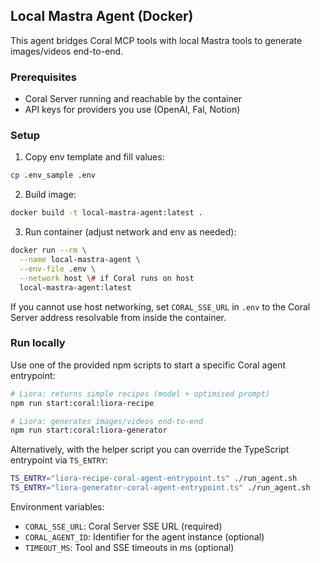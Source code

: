 ## Local Mastra Agent (Docker)

This agent bridges Coral MCP tools with local Mastra tools to generate images/videos end-to-end.

### Prerequisites

- Coral Server running and reachable by the container
- API keys for providers you use (OpenAI, Fal, Notion)

### Setup

1. Copy env template and fill values:

```bash
cp .env_sample .env
```

2. Build image:

```bash
docker build -t local-mastra-agent:latest .
```

3. Run container (adjust network and env as needed):

```bash
docker run --rm \
  --name local-mastra-agent \
  --env-file .env \
  --network host \# if Coral runs on host
  local-mastra-agent:latest
```

If you cannot use host networking, set `CORAL_SSE_URL` in `.env` to the Coral Server address resolvable from inside the container.

### Run locally

Use one of the provided npm scripts to start a specific Coral agent entrypoint:

```bash
# Liora: returns simple recipes (model + optimised prompt)
npm run start:coral:liora-recipe

# Liora: generates images/videos end-to-end
npm run start:coral:liora-generator
```

Alternatively, with the helper script you can override the TypeScript entrypoint via `TS_ENTRY`:

```bash
TS_ENTRY="liora-recipe-coral-agent-entrypoint.ts" ./run_agent.sh
TS_ENTRY="liora-generator-coral-agent-entrypoint.ts" ./run_agent.sh
```

Environment variables:

- `CORAL_SSE_URL`: Coral Server SSE URL (required)
- `CORAL_AGENT_ID`: Identifier for the agent instance (optional)
- `TIMEOUT_MS`: Tool and SSE timeouts in ms (optional)
